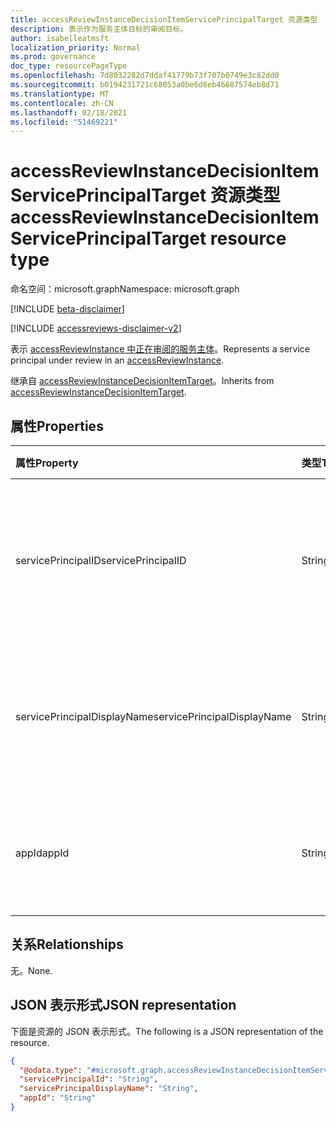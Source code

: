 ```yaml
---
title: accessReviewInstanceDecisionItemServicePrincipalTarget 资源类型
description: 表示作为服务主体目标的审阅目标。
author: isabelleatmsft
localization_priority: Normal
ms.prod: governance
doc_type: resourcePageType
ms.openlocfilehash: 7d8032282d7ddaf41779b73f707b0749e3c82dd0
ms.sourcegitcommit: b0194231721c68053a0be6d8eb46687574eb8d71
ms.translationtype: MT
ms.contentlocale: zh-CN
ms.lasthandoff: 02/18/2021
ms.locfileid: "51469221"
---
```

# <a name="accessreviewinstancedecisionitemserviceprincipaltarget-resource-type"></a><span data-ttu-id="d8f73-103">accessReviewInstanceDecisionItemServicePrincipalTarget 资源类型</span><span class="sxs-lookup"><span data-stu-id="d8f73-103">accessReviewInstanceDecisionItemServicePrincipalTarget resource type</span></span>

<span data-ttu-id="d8f73-104">命名空间：microsoft.graph</span><span class="sxs-lookup"><span data-stu-id="d8f73-104">Namespace: microsoft.graph</span></span>

[!INCLUDE [beta-disclaimer](../../includes/beta-disclaimer.md)]

[!INCLUDE [accessreviews-disclaimer-v2](../../includes/accessreviews-disclaimer-v2.md)]

<span data-ttu-id="d8f73-105">表示 [accessReviewInstance 中正在审阅的服务主体](accessreviewinstance.md)。</span><span class="sxs-lookup"><span data-stu-id="d8f73-105">Represents a service principal under review in an [accessReviewInstance](accessreviewinstance.md).</span></span>

<span data-ttu-id="d8f73-106">继承自 [accessReviewInstanceDecisionItemTarget](../resources/accessreviewinstancedecisionitemtarget.md)。</span><span class="sxs-lookup"><span data-stu-id="d8f73-106">Inherits from [accessReviewInstanceDecisionItemTarget](../resources/accessreviewinstancedecisionitemtarget.md).</span></span>

## <a name="properties"></a><span data-ttu-id="d8f73-107">属性</span><span class="sxs-lookup"><span data-stu-id="d8f73-107">Properties</span></span>
| <span data-ttu-id="d8f73-108">属性</span><span class="sxs-lookup"><span data-stu-id="d8f73-108">Property</span></span> | <span data-ttu-id="d8f73-109">类型</span><span class="sxs-lookup"><span data-stu-id="d8f73-109">Type</span></span> | <span data-ttu-id="d8f73-110">说明</span><span class="sxs-lookup"><span data-stu-id="d8f73-110">Description</span></span> |
| :--------------------------- | :------------------------ | :---------- |
| <span data-ttu-id="d8f73-111">servicePrincipalID</span><span class="sxs-lookup"><span data-stu-id="d8f73-111">servicePrincipalID</span></span> | <span data-ttu-id="d8f73-112">String</span><span class="sxs-lookup"><span data-stu-id="d8f73-112">String</span></span> | <span data-ttu-id="d8f73-113">正在检查其访问权限的服务主体的标识符。</span><span class="sxs-lookup"><span data-stu-id="d8f73-113">The identifier of the service principal whose access is being reviewed.</span></span> |
| <span data-ttu-id="d8f73-114">servicePrincipalDisplayName</span><span class="sxs-lookup"><span data-stu-id="d8f73-114">servicePrincipalDisplayName</span></span> | <span data-ttu-id="d8f73-115">String</span><span class="sxs-lookup"><span data-stu-id="d8f73-115">String</span></span> | <span data-ttu-id="d8f73-116">要显示名称访问的服务主体的组。</span><span class="sxs-lookup"><span data-stu-id="d8f73-116">The display name of the service principal whose access is being reviewed.</span></span> |
| <span data-ttu-id="d8f73-117">appId</span><span class="sxs-lookup"><span data-stu-id="d8f73-117">appId</span></span> | <span data-ttu-id="d8f73-118">String</span><span class="sxs-lookup"><span data-stu-id="d8f73-118">String</span></span> | <span data-ttu-id="d8f73-119">要检查的服务主体实体的 appId。</span><span class="sxs-lookup"><span data-stu-id="d8f73-119">The appId for the service principal entity being reviewed.</span></span> |

## <a name="relationships"></a><span data-ttu-id="d8f73-120">关系</span><span class="sxs-lookup"><span data-stu-id="d8f73-120">Relationships</span></span>
<span data-ttu-id="d8f73-121">无。</span><span class="sxs-lookup"><span data-stu-id="d8f73-121">None.</span></span>

## <a name="json-representation"></a><span data-ttu-id="d8f73-122">JSON 表示形式</span><span class="sxs-lookup"><span data-stu-id="d8f73-122">JSON representation</span></span>
<span data-ttu-id="d8f73-123">下面是资源的 JSON 表示形式。</span><span class="sxs-lookup"><span data-stu-id="d8f73-123">The following is a JSON representation of the resource.</span></span>
<!-- {
  "blockType": "resource",
  "@odata.type": "microsoft.graph.accessReviewInstanceDecisionItemServicePrincipalTarget"
}
-->
``` json
{
  "@odata.type": "#microsoft.graph.accessReviewInstanceDecisionItemServicePrincipalTarget",
  "servicePrincipalId": "String",
  "servicePrincipalDisplayName": "String",
  "appId": "String"
}
```
